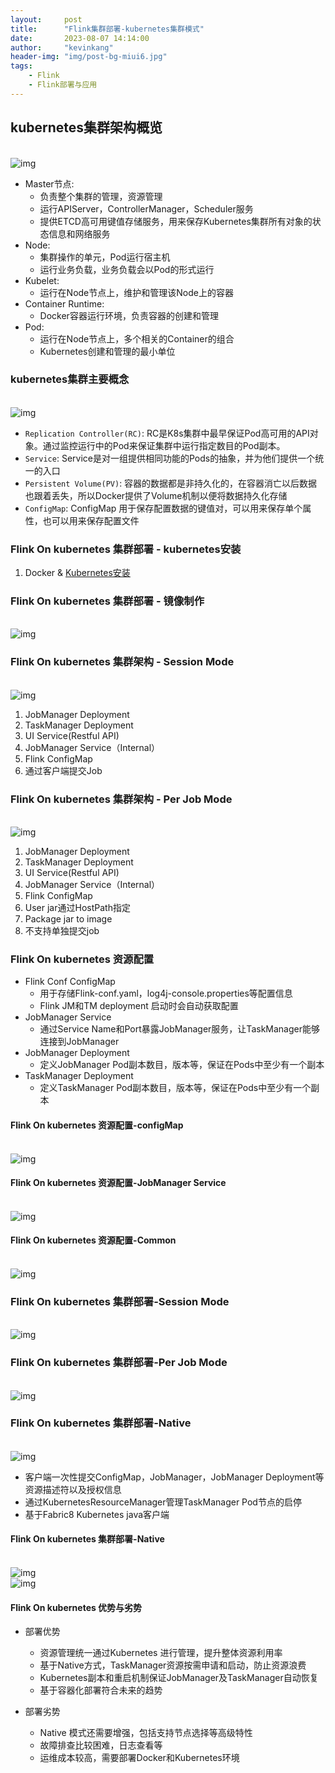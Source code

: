 ```yaml
---
layout:     post
title:      "Flink集群部署-kubernetes集群模式"
date:       2023-08-07 14:14:00
author:     "kevinkang"
header-img: "img/post-bg-miui6.jpg"
tags:
    - Flink
    - Flink部署与应用
---
```

## kubernetes集群架构概览
<br>![img](/img/in-post/post-flink/img_31.png)
- Master节点:
  - 负责整个集群的管理，资源管理
  - 运行APIServer，ControllerManager，Scheduler服务
  - 提供ETCD高可用键值存储服务，用来保存Kubernetes集群所有对象的状态信息和网络服务
- Node:
  - 集群操作的单元，Pod运行宿主机
  - 运行业务负载，业务负载会以Pod的形式运行
- Kubelet:
  - 运行在Node节点上，维护和管理该Node上的容器
- Container Runtime:
  - Docker容器运行环境，负责容器的创建和管理
- Pod:
  - 运行在Node节点上，多个相关的Container的组合
  - Kubernetes创建和管理的最小单位

### kubernetes集群主要概念
<br>![img](/img/in-post/post-flink/img_32.png)
- `Replication Controller(RC)`: RC是K8s集群中最早保证Pod高可用的API对象。通过监控运行中的Pod来保证集群中运行指定数目的Pod副本。
- `Service`: Service是对一组提供相同功能的Pods的抽象，并为他们提供一个统一的入口
- `Persistent Volume(PV)`: 容器的数据都是非持久化的，在容器消亡以后数据也跟着丢失，所以Docker提供了Volume机制以便将数据持久化存储
- `ConfigMap`: ConfigMap 用于保存配置数据的键值对，可以用来保存单个属性，也可以用来保存配置文件

### Flink On kubernetes 集群部署 - kubernetes安装
1. Docker & [Kubernetes安装](https://kuboard.cn/install/install-k8s.html)

### Flink On kubernetes 集群部署 - 镜像制作
<br>![img](/img/in-post/post-flink/img_33.png)

### Flink On kubernetes 集群架构 - Session Mode
<br>![img](/img/in-post/post-flink/img_34.png)
1. JobManager Deployment
2. TaskManager Deployment
3. UI Service(Restful API)
4. JobManager Service（Internal）
5. Flink ConfigMap
6. 通过客户端提交Job

### Flink On kubernetes 集群架构 - Per Job Mode
<br>![img](/img/in-post/post-flink/img_35.png)
1. JobManager Deployment
2. TaskManager Deployment
3. UI Service(Restful API)
4. JobManager Service（Internal）
5. Flink ConfigMap
6. User jar通过HostPath指定
7. Package jar to image
8. 不支持单独提交job

### Flink On kubernetes 资源配置
- Flink Conf ConfigMap
  - 用于存储Flink-conf.yaml，log4j-console.properties等配置信息
  - Flink JM和TM deployment 启动时会自动获取配置
- JobManager Service
  - 通过Service Name和Port暴露JobManager服务，让TaskManager能够连接到JobManager
- JobManager Deployment
  - 定义JobManager Pod副本数目，版本等，保证在Pods中至少有一个副本
- TaskManager Deployment
  - 定义TaskManager Pod副本数目，版本等，保证在Pods中至少有一个副本

#### Flink On kubernetes 资源配置-configMap
<br>![img](/img/in-post/post-flink/img_36.png)

#### Flink On kubernetes 资源配置-JobManager Service
<br>![img](/img/in-post/post-flink/img_37.png)

#### Flink On kubernetes 资源配置-Common
<br>![img](/img/in-post/post-flink/img_38.png)

### Flink On kubernetes 集群部署-Session Mode
<br>![img](/img/in-post/post-flink/img_39.png)

### Flink On kubernetes 集群部署-Per Job Mode
<br>![img](/img/in-post/post-flink/img_40.png)

### Flink On kubernetes 集群部署-Native
<br>![img](/img/in-post/post-flink/img_41.png)
- 客户端一次性提交ConfigMap，JobManager，JobManager Deployment等资源描述符以及授权信息
- 通过KubernetesResourceManager管理TaskManager Pod节点的启停
- 基于Fabric8 Kubernetes java客户端


#### Flink On kubernetes 集群部署-Native
<br>![img](/img/in-post/post-flink/img_42.png)
<br>![img](/img/in-post/post-flink/img_43.png)

#### Flink On kubernetes 优势与劣势
- 部署优势
  - 资源管理统一通过Kubernetes 进行管理，提升整体资源利用率
  - 基于Native方式，TaskManager资源按需申请和启动，防止资源浪费
  - Kubernetes副本和重启机制保证JobManager及TaskManager自动恢复
  - 基于容器化部署符合未来的趋势

- 部署劣势
  - Native 模式还需要增强，包括支持节点选择等高级特性
  - 故障排查比较困难，日志查看等
  - 运维成本较高，需要部署Docker和Kubernetes环境


